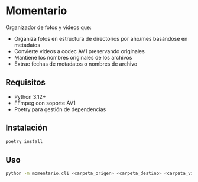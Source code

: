 # Momentario

Organizador de fotos y videos que:
- Organiza fotos en estructura de directorios por año/mes basándose en metadatos
- Convierte videos a codec AV1 preservando originales
- Mantiene los nombres originales de los archivos
- Extrae fechas de metadatos o nombres de archivo

## Requisitos

- Python 3.12+
- FFmpeg con soporte AV1
- Poetry para gestión de dependencias

## Instalación

```bash
poetry install
```

## Uso

```bash
python -m momentario.cli <carpeta_origen> <carpeta_destino> <carpeta_videos_originales>
```
